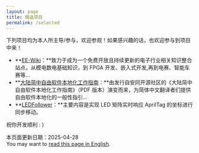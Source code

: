 ```yaml
---
layout: page
title: 精选项目
permalink: /selected
---
```


下列项目均为本人所主导/参与，欢迎参观！如果感兴趣的话，也欢迎参与到项目中来！

- **[EE-Wiki](https://ee-wiki.vantao.cn/)：**致力于成为一个免费开放且持续更新的电子行业相关知识整合站点，从模电数电基础知识，到 FPGA 开发、嵌入式开发,再到电赛、智能车赛等…
- **[大陆简中自由软件本地化工作指南](https://aosc-dev.github.io/l10n4zh-cookbook)：**由发行自安同开源社区的《大陆简中自由软件本地化工作指南》（PDF 版本）演变而来，为简体中文翻译者们提供自由软件本地化的一般性指引…
- **[LEDFollower](https://www.github.com/tenktau/LEDFollower)：**主要内容是实现 LED 矩阵实时响应 AprilTag 的坐标进行同步移动。

祝你开发顺利 : )

<div class="footer-description">本页面更新日期：2025-04-28<br>You may want to <a href="en/selected.html">read this page in English</a>.</div>
